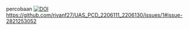 percobaan
[![DOI](https://zenodo.org/badge/924583453.svg)](https://doi.org/10.5281/zenodo.14773745)
https://github.com/rivanf27/UAS_PCD_2206111_2206130/issues/1#issue-2821253052
